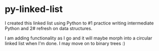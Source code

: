 # py-linked-list

I created this linked list using Python to #1 practice writing 
intermediate Python and 2# refresh on data structures.

I am adding functionality as I go and it will maybe morph into
a circular linked list when I'm done. I may move on to binary 
trees :)
